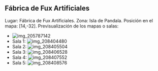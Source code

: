 ## Fábrica de Fux Artificiales
Lugar: Fábrica de Fux Artificiales.
Zona: Isla de Pandala.
Posición en el mapa: [14,-32].
Previsualización de los mapas o salas:
- ![img_205787142](https://media.discordapp.net/attachments/1115311447145193482/1115347992094978139/205787142.jpg)
- Sala 1: ![img_208404480](https://media.discordapp.net/attachments/1115311447145193482/1115349061663477820/208404480.jpg)
- Sala 2: ![img_208405504](https://media.discordapp.net/attachments/1115311447145193482/1115349081628344410/208405504.jpg)
- Sala 3: ![img_208406528](https://media.discordapp.net/attachments/1115311447145193482/1115349085034119208/208406528.jpg)
- Sala 4: ![img_208407552](https://media.discordapp.net/attachments/1115311447145193482/1115349086913179708/208407552.jpg)
- Sala 5: ![img_208408576](https://media.discordapp.net/attachments/1115311447145193482/1115349093418532984/208408576.jpg)